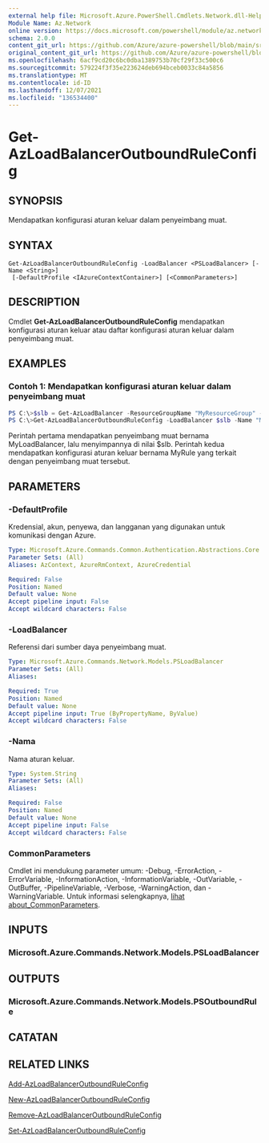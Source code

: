 ```yaml
---
external help file: Microsoft.Azure.PowerShell.Cmdlets.Network.dll-Help.xml
Module Name: Az.Network
online version: https://docs.microsoft.com/powershell/module/az.network/get-azloadbalanceroutboundruleconfig
schema: 2.0.0
content_git_url: https://github.com/Azure/azure-powershell/blob/main/src/Network/Network/help/Get-AzLoadBalancerOutboundRuleConfig.md
original_content_git_url: https://github.com/Azure/azure-powershell/blob/main/src/Network/Network/help/Get-AzLoadBalancerOutboundRuleConfig.md
ms.openlocfilehash: 6acf9cd20c6bc0dba1389753b70cf29f33c500c6
ms.sourcegitcommit: 579224f3f35e223624deb694bceb0033c84a5856
ms.translationtype: MT
ms.contentlocale: id-ID
ms.lasthandoff: 12/07/2021
ms.locfileid: "136534400"
---
```

# Get-AzLoadBalancerOutboundRuleConfig

## SYNOPSIS
Mendapatkan konfigurasi aturan keluar dalam penyeimbang muat.

## SYNTAX

```
Get-AzLoadBalancerOutboundRuleConfig -LoadBalancer <PSLoadBalancer> [-Name <String>]
 [-DefaultProfile <IAzureContextContainer>] [<CommonParameters>]
```

## DESCRIPTION
Cmdlet **Get-AzLoadBalancerOutboundRuleConfig** mendapatkan konfigurasi aturan keluar atau daftar konfigurasi aturan keluar dalam penyeimbang muat.

## EXAMPLES

### Contoh 1: Mendapatkan konfigurasi aturan keluar dalam penyeimbang muat
```powershell
PS C:\>$slb = Get-AzLoadBalancer -ResourceGroupName "MyResourceGroup" -Name "MyLoadBalancer"
PS C:\>Get-AzLoadBalancerOutboundRuleConfig -LoadBalancer $slb -Name "MyRule"
```

Perintah pertama mendapatkan penyeimbang muat bernama MyLoadBalancer, lalu menyimpannya di nilai $slb.
Perintah kedua mendapatkan konfigurasi aturan keluar bernama MyRule yang terkait dengan penyeimbang muat tersebut.

## PARAMETERS

### -DefaultProfile
Kredensial, akun, penyewa, dan langganan yang digunakan untuk komunikasi dengan Azure.

```yaml
Type: Microsoft.Azure.Commands.Common.Authentication.Abstractions.Core.IAzureContextContainer
Parameter Sets: (All)
Aliases: AzContext, AzureRmContext, AzureCredential

Required: False
Position: Named
Default value: None
Accept pipeline input: False
Accept wildcard characters: False
```

### -LoadBalancer
Referensi dari sumber daya penyeimbang muat.

```yaml
Type: Microsoft.Azure.Commands.Network.Models.PSLoadBalancer
Parameter Sets: (All)
Aliases:

Required: True
Position: Named
Default value: None
Accept pipeline input: True (ByPropertyName, ByValue)
Accept wildcard characters: False
```

### -Nama
Nama aturan keluar.

```yaml
Type: System.String
Parameter Sets: (All)
Aliases:

Required: False
Position: Named
Default value: None
Accept pipeline input: False
Accept wildcard characters: False
```

### CommonParameters
Cmdlet ini mendukung parameter umum: -Debug, -ErrorAction, -ErrorVariable, -InformationAction, -InformationVariable, -OutVariable, -OutBuffer, -PipelineVariable, -Verbose, -WarningAction, dan -WarningVariable. Untuk informasi selengkapnya, [lihat about_CommonParameters](http://go.microsoft.com/fwlink/?LinkID=113216).

## INPUTS

### Microsoft.Azure.Commands.Network.Models.PSLoadBalancer

## OUTPUTS

### Microsoft.Azure.Commands.Network.Models.PSOutboundRule

## CATATAN

## RELATED LINKS

[Add-AzLoadBalancerOutboundRuleConfig](./Add-AzLoadBalancerOutboundRuleConfig.md)

[New-AzLoadBalancerOutboundRuleConfig](./New-AzLoadBalancerOutboundRuleConfig.md)

[Remove-AzLoadBalancerOutboundRuleConfig](./Remove-AzLoadBalancerOutboundRuleConfig.md)

[Set-AzLoadBalancerOutboundRuleConfig](./Set-AzLoadBalancerOutboundRuleConfig.md)
